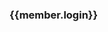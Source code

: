<div class="break-out-full-width">
    <div class="w-3/4 m-auto flex flex-wrap">
        <div v-for="member in members" class="w-1/6 p-4 mb-8 relative">
            <div class="bg-gray-darkest-faded p-4 text-white flex flex-col items-center">
                <img :src="member.avatar_url" class="rounded-full pin-l pin-t absolute w-1/3">
                <h3 class="mt-8">{{member.login}}</h3>
            </div>
        </div>
    </div>
</div>


<script>
export default {
    data: () => ({
        members: []
    }),
    async created() {
        let response = await fetch('https://api.github.com/orgs/inexorgame/members')
        this.members = await response.json()
        this.members = await Promise.all(this.members.map(async member => {
            let userResponse = await fetch(`https://api.github.com/users/${member.login}`)
            return {
                ...member,
                ...await userResponse.json()
            }
        }))
    }
}
</script>